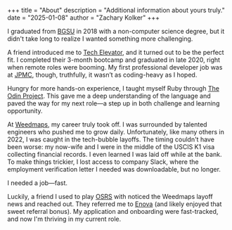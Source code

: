 +++
title = "About"
description = "Additional information about yours truly."
date = "2025-01-08"
author = "Zachary Kolker"
+++

I graduated from [BGSU](https://www.bgsu.edu/) in 2018 with a non-computer science degree, but it didn't take long to realize I wanted something more challenging.

A friend introduced me to [Tech Elevator](https://www.techelevator.com/), and it turned out to be the perfect fit. I completed their 3-month bootcamp and graduated in late 2020, right when remote roles were booming. My first professional developer job was at [JPMC](https://www.jpmorganchase.com/), though, truthfully, it wasn’t as coding-heavy as I hoped.

Hungry for more hands-on experience, I taught myself Ruby through [The Odin Project](https://www.theodinproject.com/). This gave me a deep understanding of the language and paved the way for my next role—a step up in both challenge and learning opportunity.

At [Weedmaps](https://weedmaps.com/), my career truly took off. I was surrounded by talented engineers who pushed me to grow daily. Unfortunately, like many others in 2022, I was caught in the tech-bubble layoffs. The timing couldn't have been worse: my now-wife and I were in the middle of the USCIS K1 visa collecting financial records. I even learned I was laid off while at the bank. To make things trickier, I lost access to company Slack, where the employment verification letter I needed was downloadable, but no longer.

I needed a job—fast.

Luckily, a friend I used to play [OSRS](https://oldschool.runescape.com/) with noticed the Weedmaps layoff news and reached out. They referred me to [Enova](https://www.enova.com/) (and likely enjoyed that sweet referral bonus). My application and onboarding were fast-tracked, and now I'm thriving in my current role.
